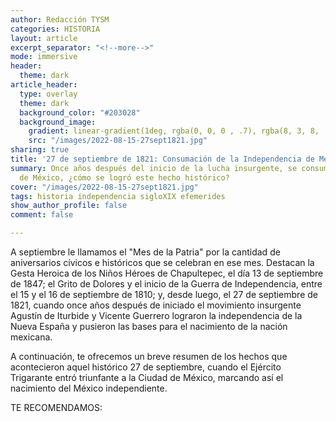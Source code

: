 ```yaml
---
author: Redacción TYSM
categories: HISTORIA
layout: article
excerpt_separator: "<!--more-->"
mode: immersive
header:
  theme: dark
article_header:
  type: overlay
  theme: dark
  background_color: "#203028"
  background_image:
    gradient: linear-gradient(1deg, rgba(0, 0, 0 , .7), rgba(8, 3, 8, .9))
    src: "/images/2022-08-15-27sept1821.jpg"
sharing: true
title: '27 de septiembre de 1821: Consumación de la Independencia de México'
summary: Once años después del inicio de la lucha insurgente, se consumó la independencia
  de México, ¿cómo se logró este hecho histórico?
cover: "/images/2022-08-15-27sept1821.jpg"
tags: historia independencia sigloXIX efemerides
show_author_profile: false
comment: false

---
```

A septiembre le llamamos el "Mes de la Patria" por la cantidad de aniversarios cívicos e históricos que se celebran en ese mes. Destacan la Gesta Heroica de los Niños Héroes de Chapultepec, el día 13 de septiembre de 1847; el Grito de Dolores y el inicio de la Guerra de Independencia, entre el 15 y el 16 de septiembre de 1810; y, desde luego, el 27 de septiembre de 1821, cuando once años después de iniciado el movimiento insurgente Agustín de Iturbide y Vicente Guerrero lograron la independencia de la Nueva España y pusieron las bases para el nacimiento de la nación mexicana.

A continuación, te ofrecemos un breve resumen de los hechos que acontecieron aquel histórico 27 de septiembre, cuando el Ejército Trigarante entró triunfante a la Ciudad de México, marcando así el nacimiento del México independiente.

TE RECOMENDAMOS: